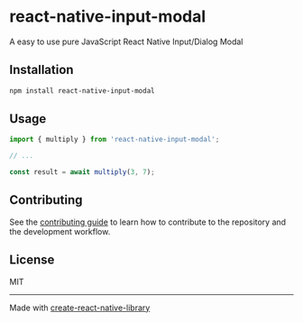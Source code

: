 # react-native-input-modal

A easy to use pure JavaScript React Native Input/Dialog Modal  

## Installation

```sh
npm install react-native-input-modal
```

## Usage

```js
import { multiply } from 'react-native-input-modal';

// ...

const result = await multiply(3, 7);
```

## Contributing

See the [contributing guide](CONTRIBUTING.md) to learn how to contribute to the repository and the development workflow.

## License

MIT

---

Made with [create-react-native-library](https://github.com/callstack/react-native-builder-bob)
